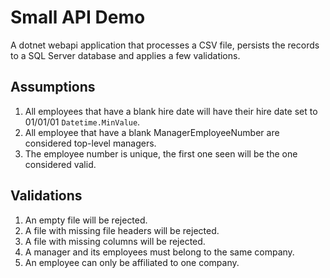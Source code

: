 # Small API Demo

A dotnet webapi application that processes a CSV file, persists the records to a SQL Server database and applies a few validations.

## Assumptions

1. All employees that have a blank hire date will have their hire date set to 01/01/01 `Datetime.MinValue`.
2. All employee that have a blank ManagerEmployeeNumber are considered top-level managers.
3. The employee number is unique, the first one seen will be the one considered valid.

## Validations

1. An empty file will be rejected.
2. A file with missing file headers will be rejected.
3. A file with missing columns will be rejected.
4. A manager and its employees must belong to the same company.
5. An employee can only be affiliated to one company.